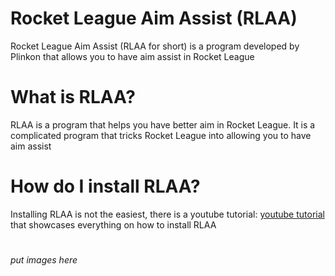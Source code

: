# Rocket League Aim Assist (RLAA)
Rocket League Aim Assist (RLAA for short) is a program developed by Plinkon that allows you to have aim assist in Rocket League
# What is RLAA?
RLAA is a program that helps you have better aim in Rocket League. It is a complicated program that tricks Rocket League into allowing you to have aim assist
# How do I install RLAA?
Installing RLAA is not the easiest, there is a youtube tutorial: [youtube tutorial](youtube.com) that showcases everything on how to install RLAA
# 
*put images here*
